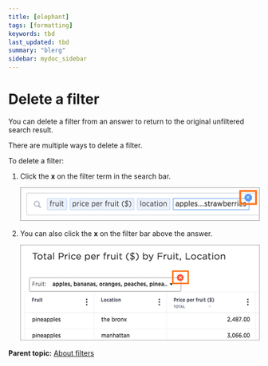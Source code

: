 ```yaml
---
title: [elephant]
tags: [formatting]
keywords: tbd
last_updated: tbd
summary: "blerg"
sidebar: mydoc_sidebar
---
```

# Delete a filter

You can delete a filter from an answer to return to the original unfiltered search result.

There are multiple ways to delete a filter.

To delete a filter:

1.   Click the **x** on the filter term in the search bar. 

     ![](../../../images/delete_filter_from%20search_bar.png "Delete the filter term from the search bar") 

2.   You can also click the **x** on the filter bar above the answer. 

     ![](../../../images/delete_filter_from_filter_bar.png "Delete the filter term from the filter bar") 


**Parent topic:** [About filters](../../../admin/complex_searches/about_filters.html)

